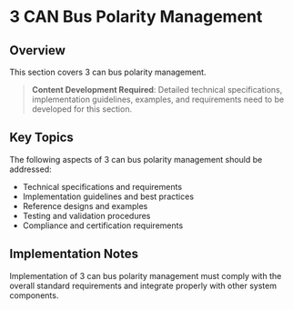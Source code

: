# 3 CAN Bus Polarity Management

## Overview

This section covers 3 can bus polarity management.

> **Content Development Required**: Detailed technical specifications, implementation guidelines, examples, and requirements need to be developed for this section.

## Key Topics

The following aspects of 3 can bus polarity management should be addressed:

- Technical specifications and requirements
- Implementation guidelines and best practices
- Reference designs and examples
- Testing and validation procedures
- Compliance and certification requirements

## Implementation Notes

Implementation of 3 can bus polarity management must comply with the overall standard requirements and integrate properly with other system components.

